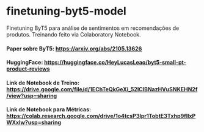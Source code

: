 # finetuning-byt5-model
Finetuning ByT5 para análise de sentimentos em recomendações de produtos.
Treinando feito via Colaboratory Notebook.

#### Paper sobre ByT5: https://arxiv.org/abs/2105.13626
#### HuggingFace: https://huggingface.co/HeyLucasLeao/byt5-small-pt-product-reviews
#### Link de Notebook de Treino: https://drive.google.com/file/d/1EChTeQkGeXi_52lClBNazHVuSNKEHN2f/view?usp=sharing
#### Link de Notebook para Métricas: https://colab.research.google.com/drive/1o4tcsP3lpr1TobtE3Txhp9fllxPWXxlw?usp=sharing
